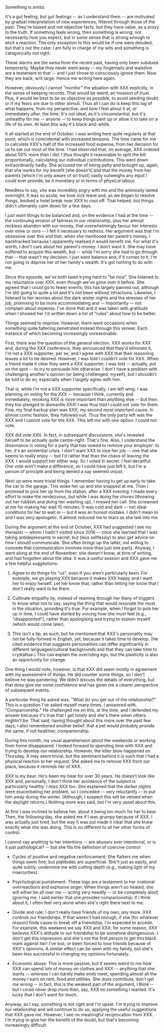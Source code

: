 Something is amiss.

It's a gut feeling, but gut feelings -- as I understand them -- are
motivated by gradual interpretation of new experiences, filtered through
those of the past. They're biased and not objective facts, but they have
value, as a proxy to the truth. If something feels wrong, then something
is wrong; not necessarily how you expect, but in some sense that is
strong enough to elicit a reaction. The only exception to this would be
if one were deluded, but that's not the case: I am fully in charge of my
wits and something is categorically not right.

These alarms are the same from the recent past, having only been subdued
temporarily. Maybe they never went away -- my fingernails and waistline
are a testament to that -- and I just chose to consciously ignore them.
Now they are back, writ large. Hence me writing here again.

However, obviously I cannot "monitor" the situation with XXX explicitly,
in the sense of keeping records. That would be weird; an invasion of
trust. Plus, it would be best to be as objective as possible, to avoid
seeding doubt, or if my fears are due to other stimuli. Thus all I can
do is keep this log of what happens, from my perspective, and how I feel
about it at, or immediately after, the time. It's not ideal, as it's
circumstantial, but it's unhealthy for me -- anyone -- to keep things
pent up or allow it to take on a life of its own. At least this way it's
black-and-white.

It all started at the end of October. I was writing here quite regularly
at that point, which is coincidental with increased tensions. The time
came for me to calculate XXX's half of the increased food expense, from
her decision for us to eat out most of the time. I had observed that, on
average, XXX ordered about 50% more than I did. I thus thought it
reasonable to split the bill proportionally, calculating our individual
contributions. This went down extraordinarily badly. She accused me of
being petty and brought up, again, that she works for my benefit [she
doesn't] and that the money from her parents [which I'm only aware of on
trust] vastly outweighs any input I could ever provide, be it monetary
or in terms of physical labour.

Needless to say, she was incredibly angry with me and the animosity
lasted overnight. It was so acute, we took sick leave and, as we began
to resolve things, booked a hotel break near XXX to cool off.  That
helped, but things didn't ultimately calm down for a few days.

I just want things to be balanced and, on the evidence I had at the time
-- the continuing erosion of fairness in our relationship, plus her
almost reckless abandon with our money, that overwhelmingly favour her
interests over mine or ours -- I felt it necessary to redress. Her
argument was that I'm obsessive over this and that, when she mentioned
her parent's money, I backtracked because I apparently realised it would
benefit me. For what it's worth, I don't care about her parent's money.
I don't want it. She may have suffered to acquire this wealth, but --
while I'm sorry she had to go through that -- that wasn't my decision. I
just want balance and, if it comes to it, I'm not going to deprive her
of her family's wealth. It's got nothing to do with me.

Since this episode, we've both been trying hard to "be nice". She
listened to my reluctance over XXX, even though we've gone over it
before. She agreed that I could go to fewer events; this has largely
panned out, although I'm still going to quite a lot and it's not been
without infractions. Likewise, I listened to her worries about the dark
winter nights and the stresses of her job, promising to be more
accommodating and -- importantly -- not complain about expense. I've
done that and it was taken with gratitude when I showed her I'd written
down a list of "rules" about how to be better.

Things seemed to improve. However, there were occasions when something
quite faltering penetrated instead through this veneer. Each instance of
which becoming increasingly unreasonable.

First, there was the question of the general election. XXX works for XXX
and, during the XXX conference, they announced that they'd eliminate it.
I'm not a XXX supporter, per se, and I agree with XXX that their
reasoning leaves a lot to be desired. However, I was told I couldn't
vote for XXX. When a friend made it clear they were a XXX supporter, I
was told -- actually, put on the spot -- to try to persuade him
otherwise. I don't have a problem with challenging another's opinion (or
being challenged, myself), but I shouldn't be told to do so; especially
when I largely agree with him.

That is, while I'm not a XXX supporter specifically, I am left wing.  I
was planning on voting for the XXX -- because I think, currently and
immediately, revoking XXX is more important than anything else -- but
then they too pledged to dismantle XXX! I was thus told I could not vote
for them. Fine, my final backup plan was XXX; my second most important
cause. In almost comic fashion, they followed suit. Thus the only party
left was the XXX and I cannot vote for the XXX. This left me with one
option: I could not vote.

XXX did vote XXX. In fact, in subsequent discussions, she's revealed
herself to be actually quite centre-right. That's fine. Also, I
understand the dissonance in voting for a party that has vowed to remove
your employer: to her, it's an existential crisis. I don't want XXX to
lose her job -- one that she seems to really enjoy -- but I'd rather
that than the chaos of leaving the XXX. I would support her either way.
So I voted in secret. I feel deceitful: One vote won't make a
difference, so I could have just left it, but I'm a person of principle
and being denied a say seemed unjust.

Next up were more trivial things. I remember having to get up early to
take the car to the garage. This woke her up and she snapped at me. Then
I promised to pick her up from the station, after a XXX evening: I made
every effort to make the rendezvous, but while I was doing the chores
(throwing out her rubbish and doing her washing up), I missed her call.
She screamed at me for making her wait 10 minutes. It was cold and dark
-- not ideal conditions for her to wait in -- but it was an honest
mistake. I didn't mean to and I was very apologetic. It almost reduced
me to tears as she laid into me.

During the argument at the end of October, XXX had suggested I see my
therapist -- whom I hadn't visited since 2016 -- once she learned that I
was taking antidepressants in secret, but (less selflessly) to also get
advice on how I should communicate. She often brings up the latter, not
willing to concede that communication involves more than just one party.
Anyway, I went along at the end of November; she doesn't know, at time
of writing, and had forgotten about the idea. It was a useful session
and XXX gave me a few helpful suggestions:

1. Agree to do things for "us", even if you aren't particularly keen.
   For example, we go playing XXX because it makes XXX happy and I want
   her to enjoy herself. Let her know that, rather than letting her know
   that I don't really want to be there.

2. Cultivate empathy by, instead of reaming through her litany of
   triggers to know what not to say, saying the thing that would
   resonate the most in the situation, providing it's true. For example,
   when I forgot to pick her up in time, I could have started by voicing
   how she must feel (e.g., "disappointed"), rather than apologising and
   trying to explain myself (which would come later).

3. This isn't a tip, as such, but he mentioned that XXX's personality
   may not be fully-formed in English, yet, because it takes time to
   develop. (He cited evidence that suggests personalities can differ
   significantly in different languages/cultural backgrounds and that
   they can take time to crystallise.) This can explain the overriding
   ego, but the plasticity is also an opportunity for change.

One thing I would note, however, is that XXX did seem mostly in
agreement with my assessment of things. He did counter some things, so I
don't believe he was pandering. We didn't discuss the details of
everything, but that does give me some confidence and has given me a
clearer perspective of subsequent events.

A particular thing he asked was, "What do you get out of the
relationship?" This is a question I've asked myself many times. I
answered with, "Companionship." He challenged me on this, at the time,
and I defended my answer because it's true that I get lonely and she's
there when others mightn't be. That said, having thought about this more
over the past few days, I also remembered another belief: that a pet
would probably provide the same, if not healthier, companionship.

During this month, my usual apprehension about the weekends or working
from home disappeared. I looked forward to spending time with XXX and
trying to develop our relationship. However, the killer blow happened on
Thursday. It may seem trivial, but the sentiment behind it is such that
I had a physical reaction to her request: She asked me to remove XXX
from our place, because it reminds her of XXX.

XXX is my bear. He's been my bear for over 30 years. He doesn't look
like XXX and, personally, I don't think her avoidance of the subject is
particularly healthy. I miss XXX too. She explained that the darker
nights were exacerbating her problem, so I conceded -- very reluctantly
-- to put him away during the winter. (Although, I suspect this will be
vetoed when the daylight returns.) Nothing more was said, but I'm very
upset about this.

At first I was inclined to believe her, about it being too much for her
to bear. Then, the following day, she asked me if I was grumpy because
of XXX. I was actually just tired, but the way it was put made it clear
that she knew exactly what she was doing. This is no different to all
her other forms of control.

I cannot say anything to her intentions -- are abusers ever intentional,
or is it just pathological? -- but she fits the definition of coercive
control:

* Cycles of positive and negative reinforcement: She flatters me when
  things seem fine; but platitudes are superficial. She'll just as
  easily, and quite subtly, undermine me with cutting depth (e.g.,
  making light of my insecurities).

* Psychological punishment: These logs are a testament to her irrational
  overreactions and explosive anger. When things aren't so heated, she
  will either be all over me -- acting very needily -- or be completely
  aloof, ignoring me. I said earlier that she provides companionship; if
  I think about it, I often feel very alone when she's right there next
  to me.

* Divide and rule: I don't really have friends of my own, any more. XXX
  controls our friendships. If that weren't bad enough, if she (for
  whatever reason) finds cause to break off a friendship, I'm expected
  to accede. For example, this weekend we say XXX and XXX; for some
  reason, XXX believes XXX's attitude to our friendship to be somehow
  disingenuous. I don't get this impression and she's not the first
  person to get this black mark against her! I've lost, or been forced
  to lose friends because of XXX's opinions. A similar effect can be
  seen with my family, but she's been less successful in changing my
  opinions fortunately.

* Economic abuse: This is more passive, but it seems weird to me how XXX
  can spend lots of money on clothes and XXX -- anything that she wants
  -- whereas I can barely make ends meet, spending almost all the money
  I earn on rent, food and utilities. She does contribute, don't get me
  wrong -- in fact, this is the weakest part of the argument, I think --
  but I could never drop more than, say, XXX on something I wanted. It's
  lucky that I don't want for much.

Anyway, as I say, something is not right and I'm upset. I'm trying to
improve our relationship and will continue to do so, applying the useful
suggestions that XXX gave me. However, I see no meaningful reciprocation
from XXX. I'm trying to give her the benefit of the doubt, but that's
becoming increasingly difficult.
